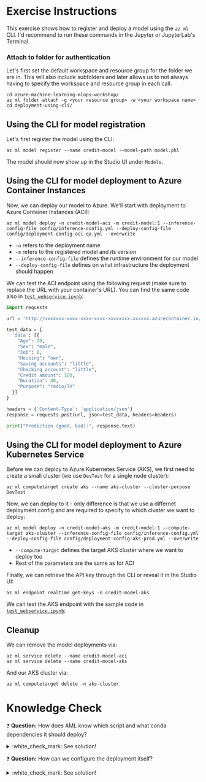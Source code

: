 # Exercise Instructions

This exercise shows how to register and deploy a model using the `az ml` CLI. I'd recommend to run these commands in the Jupyter or JupyterLab's Terminal.

### Attach to folder for authentication

Let's first set the default workspace and resource group for the folder we are in. This will also include subfolders and later allows us to not always having to specify the workspace and resource group in each call.

```cli
cd azure-machine-learning-mlops-workshop/
az ml folder attach -g <your resource group> -w <your workspace name>
cd deployment-using-cli/
```

## Using the CLI for model registration

Let's first register the model using the CLI:

```cli
az ml model register --name credit-model --model-path model.pkl
```

The model should now show up in the Studio UI under `Models`.

## Using the CLI for model deployment to Azure Container Instances

Now, we can deploy our model to Azure. We'll start with deployment to Azure Container Instances (ACI):

```cli
az ml model deploy -n credit-model-aci -m credit-model:1 --inference-config-file config/inference-config.yml --deploy-config-file config/deployment-config-aci-qa.yml --overwrite
```

* `-n` refers to the deployment name
* `-m` refers to the registered model and its version
* `--inference-config-file` defines the runtime environment for our model
* `--deploy-config-file` defines on what infrastructure the deployment should happen

We can test the ACI endpoint using the following request (make sure to replace the URL with your container's URL). You can find the same code also in [`test_webservice.ipynb`](test_webservice.ipynb):

```python
import requests

url = 'http://xxxxxxx-xxxx-xxxx-xxxx-xxxxxxxx.xxxxxx.azurecontainer.io/score'

test_data = {
  'data': [{
    "Age": 20,
    "Sex": "male",
    "Job": 0,
    "Housing": "own",
    "Saving accounts": "little",
    "Checking account": "little",
    "Credit amount": 100,
    "Duration": 48,
    "Purpose": "radio/TV"
  }]
}

headers = {'Content-Type': 'application/json'}
response = requests.post(url, json=test_data, headers=headers)

print("Prediction (good, bad):", response.text)
```

## Using the CLI for model deployment to Azure Kubernetes Service

Before we can deploy to Azure Kubernetes Service (AKS), we first need to create a small cluster (we use `DevTest` for a single node cluster):

```cli
az ml computetarget create aks --name aks-cluster --cluster-purpose DevTest
```

Now, we can deploy to it - only difference is that we use a differnet deployment config and are required to specify to which cluster we want to deploy:

```cli
az ml model deploy -n credit-model-aks -m credit-model:1 --compute-target aks-cluster --inference-config-file config/inference-config.yml --deploy-config-file config/deployment-config-aks-prod.yml --overwrite
```

* `--compute-target` defines the target AKS cluster where we want to deploy too
* Rest of the parameters are the same as for ACI

Finally, we can retrieve the API key through the CLI or reveal it in the Studio UI:

```cli
az ml endpoint realtime get-keys -n credit-model-aks
```

We can test the AKS endpoint with the sample code in [`test_webservice.ipynb`](test_webservice.ipynb):

## Cleanup

We can remove the model deployments via:

```cli
az ml service delete --name credit-model-aci
az ml service delete --name credit-model-aks
```

And our AKS cluster via:

```cli
az ml computetarget delete -n aks-cluster
```

# Knowledge Check

:question: **Question:** How does AML know which script and what conda dependencies it should deploy?
<details>
  <summary>:white_check_mark: See solution!</summary>

This is defined in [`config/inference-config.yml`](config/inference-config.yml), which points towards our scoring script `score.py` and our `conda.yml`:

```
entryScript: score.py
condaFile: config/conda.yml
```
</details>

:question: **Question:** How can we configure the deployment itself?
<details>
  <summary>:white_check_mark: See solution!</summary>

This is defined in  [`config/deployment-config-aci-qa.yml`](config/deployment-config-aci-qa.yml) and [`config/deployment-config-aks-prod.yml`](config/deployment-config-aks-prod.yml). The file slightly differ, but a few sections are the same:

```yaml
containerResourceRequirements:
  cpu: 1
  memoryInGB: 0.5

# Only one can be True
authEnabled: True
tokenAuthEnabled: False

appInsightsEnabled: True
sslEnabled: False
```

The config for AKS is more granular, as it allows for auto-scaling and replication of the running container(s). Full details for the AKS config can be found [here](https://docs.microsoft.com/en-us/azure/machine-learning/reference-azure-machine-learning-cli#azure-kubernetes-service-deployment-configuration-schema).
Full details for the config of ACI can be found [here](https://docs.microsoft.com/en-us/azure/machine-learning/reference-azure-machine-learning-cli#azure-container-instance-deployment-configuration-schema).
</details>